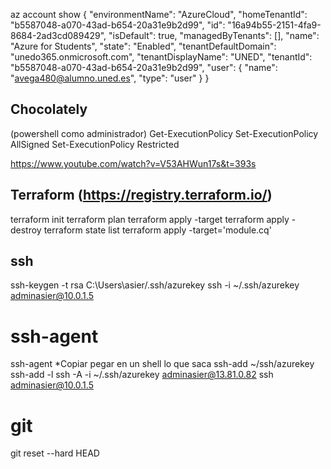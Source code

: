 az account show
{
  "environmentName": "AzureCloud",
  "homeTenantId": "b5587048-a070-43ad-b654-20a31e9b2d99",
  "id": "16a94b55-2151-4fa9-8684-2ad3cd089429",
  "isDefault": true,
  "managedByTenants": [],
  "name": "Azure for Students",
  "state": "Enabled",
  "tenantDefaultDomain": "unedo365.onmicrosoft.com",
  "tenantDisplayName": "UNED",
  "tenantId": "b5587048-a070-43ad-b654-20a31e9b2d99",
  "user": {
    "name": "avega480@alumno.uned.es",
    "type": "user"
  }
}

## Chocolately
  (powershell como administrador)
  Get-ExecutionPolicy
  Set-ExecutionPolicy AllSigned
  Set-ExecutionPolicy Restricted


https://www.youtube.com/watch?v=V53AHWun17s&t=393s
## Terraform (https://registry.terraform.io/)
  terraform init
  terraform plan
  terraform apply -target 
  terraform apply -destroy
  terraform state list
  terraform apply -target='module.cq'


## ssh
ssh-keygen -t rsa
C:\Users\asier/.ssh/azurekey
ssh -i ~/.ssh/azurekey adminasier@10.0.1.5

# ssh-agent
ssh-agent
*Copiar pegar en un shell lo que saca
ssh-add ~/ssh/azurekey
ssh-add -l 
ssh -A -i ~/.ssh/azurekey adminasier@13.81.0.82
ssh adminasier@10.0.1.5

# git
git reset --hard HEAD
